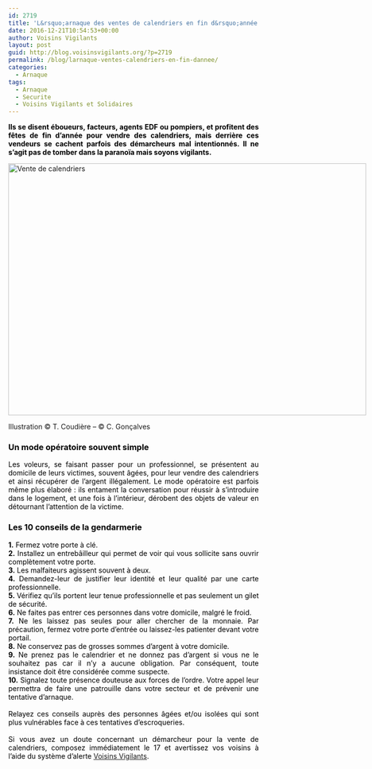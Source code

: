 ```yaml
---
id: 2719
title: 'L&rsquo;arnaque des ventes de calendriers en fin d&rsquo;année'
date: 2016-12-21T10:54:53+00:00
author: Voisins Vigilants
layout: post
guid: http://blog.voisinsvigilants.org/?p=2719
permalink: /blog/larnaque-ventes-calendriers-en-fin-dannee/
categories:
  - Arnaque
tags:
  - Arnaque
  - Securite
  - Voisins Vigilants et Solidaires
---
```

<p style="text-align: justify;">
  <strong style="color: #4b5ebd;"><span style="color: #000000;">Ils se disent éboueurs, facteurs, agents EDF ou pompiers, et profitent des fêtes de fin d&rsquo;année pour vendre des calendriers, mais derrière ces vendeurs se cachent parfois des démarcheurs mal intentionnés. Il ne s&rsquo;agit pas de tomber dans la paranoïa mais soyons vigilants.</span></strong>
</p>

<div id="attachment_2720" style="width: 730px" class="wp-caption aligncenter">
  <a href="./../../images/2016/12/1488065_798465206884343_7853428184194786371_n.jpg"><img class="wp-image-2720 size-full" src="./../../images/2016/12/1488065_798465206884343_7853428184194786371_n.jpg" alt="Vente de calendriers" width="720" height="507" /></a>
  
  <p class="wp-caption-text">
    Illustration © T. Coudière &#8211; © C. Gonçalves
  </p>
</div>

<h3 style="color: #4b5ebd; text-align: justify;">
  <span style="color: #000000;">Un mode opératoire souvent simple</span>
</h3>

<div style="color: #4b5ebd; text-align: justify;">
  <span style="color: #000000;">Les voleurs, se faisant passer pour un professionnel, se présentent au domicile de leurs victimes, souvent âgées, pour leur vendre des calendriers et ainsi récupérer de l&rsquo;argent illégalement. Le mode opératoire est parfois même plus élaboré : ils entament la conversation pour réussir à s&rsquo;introduire dans le logement, et une fois à l&rsquo;intérieur, dérobent des objets de valeur en détournant l&rsquo;attention de la victime.</span>
</div>

<h3 style="color: #4b5ebd; text-align: justify;">
  <span style="color: #000000;">Les 10 conseils de la gendarmerie</span>
</h3>

<div style="color: #4b5ebd; text-align: justify;">
  <span style="color: #000000;"><strong>1.</strong> Fermez votre porte à clé.</span><br /> <span style="color: #000000;"><strong>2.</strong> Installez un entrebâilleur qui permet de voir qui vous sollicite sans ouvrir complètement votre porte.</span>
</div>

<div style="color: #4b5ebd; text-align: justify;">
  <span style="color: #000000;"><strong>3.</strong> Les malfaiteurs agissent souvent à deux.</span><br /> <span style="color: #000000;"><strong>4.</strong> Demandez-leur de justifier leur identité et leur qualité par une carte professionnelle.</span>
</div>

<div style="color: #4b5ebd; text-align: justify;">
  <span style="color: #000000;"><strong>5.</strong> Vérifiez qu&rsquo;ils portent leur tenue professionnelle et pas seulement un gilet de sécurité.</span><br /> <span style="color: #000000;"><strong>6.</strong> Ne faites pas entrer ces personnes dans votre domicile, malgré le froid.</span>
</div>

<div style="color: #4b5ebd; text-align: justify;">
  <span style="color: #000000;"><strong>7.</strong> Ne les laissez pas seules pour aller chercher de la monnaie. Par précaution, fermez votre porte d&rsquo;entrée ou laissez-les patienter devant votre portail.</span><br /> <span style="color: #000000;"><strong>8.</strong> Ne conservez pas de grosses sommes d&rsquo;argent à votre domicile.</span>
</div>

<div style="color: #4b5ebd; text-align: justify;">
  <span style="color: #000000;"><strong>9.</strong> Ne prenez pas le calendrier et ne donnez pas d&rsquo;argent si vous ne le souhaitez pas car il n&rsquo;y a aucune obligation. Par conséquent, toute insistance doit être considérée comme suspecte.</span><br /> <span style="color: #000000;"><strong>10.</strong> Signalez toute présence douteuse aux forces de l&rsquo;ordre. Votre appel leur permettra de faire une patrouille dans votre secteur et de prévenir une tentative d&rsquo;arnaque.</span>
</div>

<div style="color: #4b5ebd; text-align: justify;">
  <span style="color: #000000;"> </span>
</div>

<div style="color: #4b5ebd; text-align: justify;">
  <span style="color: #000000;">Relayez ces conseils auprès des personnes âgées et/ou isolées qui sont plus vulnérables face à ces tentatives d&rsquo;escroqueries.</span>
</div>

<div style="color: #4b5ebd; text-align: justify;">
  <span style="color: #ffffff;">voisins</span>
</div>

<div style="color: #4b5ebd; text-align: justify;">
  <span style="color: #000000;">Si vous avez un doute concernant un démarcheur pour la vente de calendriers, composez immédiatement le 17 et avertissez vos voisins à l&rsquo;aide du système d&rsquo;alerte <a href="http://www.voisinsvigilants.org">Voisins Vigilants</a>.</span>
</div>
